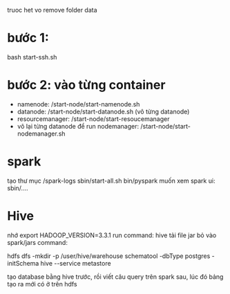 truoc het vo remove folder data
# bước 1:
bash start-ssh.sh
# bước 2: vào từng container
- namenode: /start-node/start-namenode.sh
- datanode: /start-node/start-datanode.sh  (vô từng datanode)
- resourcemanager: /start-node/start-resoucemanager
- vô lại từng datanode để run nodemanager: /start-node/start-nodemanager.sh

# spark
tạo thư mục /spark-logs
sbin/start-all.sh
bin/pyspark
muốn xem spark ui: sbin/....

# Hive
nhớ export HADOOP_VERSION=3.3.1
run command: hive
tải file jar bỏ vào spark/jars
command:

hdfs dfs -mkdir -p  /user/hive/warehouse
schematool -dbType postgres -initSchema
hive --service metastore

tạo database bằng hive trước, rồi viết câu query trên spark sau, lúc đó bảng tạo ra mới có ở trên hdfs
